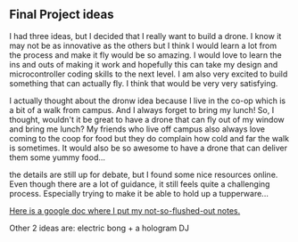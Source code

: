 
<h2>Final Project ideas</h2>
<p>I had three ideas, but I decided that I really want to build a drone. I know it may not be as innovative as the others but I think I would learn a lot from the process and make it fly would be so amazing. I would love to learn the ins and outs of making it work and hopefully this can take my design and microcontroller coding skills to the next level. I am also very excited to build something that can actually fly. I think that would be very very satisfying.

I actually thought about the dronw idea because I live in the co-op which is a bit of a walk from campus. And I always forget to bring my lunch! So, I thought, wouldn't it be great to have a drone that can fly out of my window and bring me lunch? My friends who live off campus also always love coming to the coop for food but they do complain how cold and far the walk is sometimes. It would also be so awesome to have a drone that can deliver them some yummy food...

the details are still up for debate, but I found some nice resources online. Even though there are a lot of guidance, it still feels quite a challenging process. Especially trying to make it be able to hold up a tupperware...

<a href="https://docs.google.com/document/d/1XNAiywBtsMqfx_bYDDffa8a5CroMiOiXWpJvlzcsZB0/edit?usp=sharing">Here is a google doc where I put my not-so-flushed-out notes. </a>
</p>

<p>Other 2 ideas are: electric bong + a hologram DJ</p>

